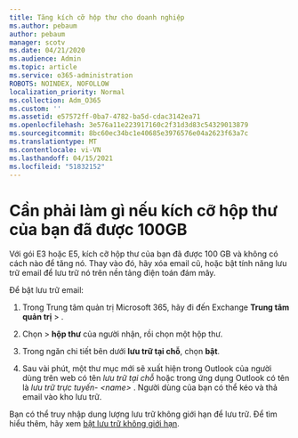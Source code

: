 ```yaml
---
title: Tăng kích cỡ hộp thư cho doanh nghiệp
ms.author: pebaum
author: pebaum
manager: scotv
ms.date: 04/21/2020
ms.audience: Admin
ms.topic: article
ms.service: o365-administration
ROBOTS: NOINDEX, NOFOLLOW
localization_priority: Normal
ms.collection: Adm_O365
ms.custom: ''
ms.assetid: e57572ff-0ba7-4782-ba5d-cdac3142ea71
ms.openlocfilehash: 3e576a11e223917160c2f31d3d83c54329013879
ms.sourcegitcommit: 8bc60ec34bc1e40685e3976576e04a2623f63a7c
ms.translationtype: MT
ms.contentlocale: vi-VN
ms.lasthandoff: 04/15/2021
ms.locfileid: "51832152"
---
```

# <a name="what-to-do-if-your-mailbox-size-is-already-100gb"></a>Cần phải làm gì nếu kích cỡ hộp thư của bạn đã được 100GB

Với gói E3 hoặc E5, kích cỡ hộp thư của bạn đã được 100 GB và không có cách nào để tăng nó. Thay vào đó, hãy xóa email cũ, hoặc bật tính năng lưu trữ email để lưu trữ nó trên nền tảng điện toán đám mây. 
  
Để bật lưu trữ email:
  
1. Trong Trung tâm quản trị Microsoft 365, hãy đi đến Exchange **Trung tâm quản trị** \> . 
    
2. Chọn  \> **hộp thư** của người nhận, rồi chọn một hộp thư. 
    
3. Trong ngăn chi tiết bên dưới **lưu trữ tại chỗ**, chọn **bật**. 
    
4. Sau vài phút, một thư mục mới sẽ xuất hiện trong Outlook của người dùng trên web có tên *lưu trữ tại chỗ* hoặc trong ứng dụng Outlook có tên là *lưu trữ trực tuyến- \<name\>* . Người dùng của bạn có thể kéo và thả email vào kho lưu trữ. 
    
Bạn có thể truy nhập dung lượng lưu trữ không giới hạn để lưu trữ. Để tìm hiểu thêm, hãy xem [bật lưu trữ không giới hạn](https://docs.microsoft.com/microsoft-365/compliance/enable-unlimited-archiving).
  

